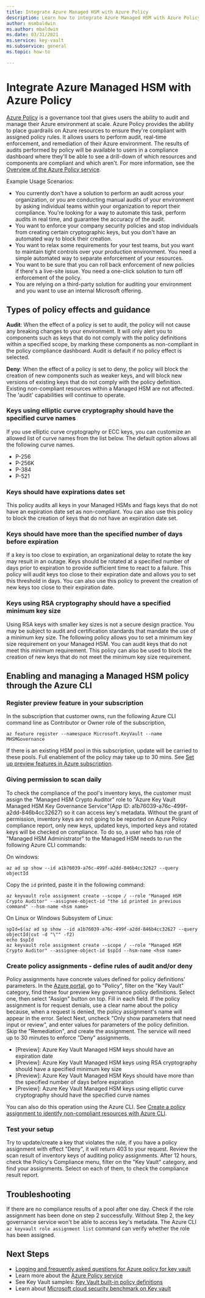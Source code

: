 ```yaml
---
title: Integrate Azure Managed HSM with Azure Policy
description: Learn how to integrate Azure Managed HSM with Azure Policy
author: msmbaldwin
ms.author: mbaldwin
ms.date: 03/31/2021
ms.service: key-vault
ms.subservice: general
ms.topic: how-to

---
```


# Integrate Azure Managed HSM with Azure Policy

[Azure Policy](../../governance/policy/index.yml) is a governance tool that gives users the ability to audit and manage their Azure environment at scale. Azure Policy provides the ability to place guardrails on Azure resources to ensure they're compliant with assigned policy rules. It allows users to perform audit, real-time enforcement, and remediation of their Azure environment. The results of audits performed by policy will be available to users in a compliance dashboard where they'll be able to see a drill-down of which resources and components are compliant and which aren't.  For more information, see the [Overview of the Azure Policy service](../../governance/policy/overview.md).

Example Usage Scenarios:

- You currently don't have a solution to perform an audit across your organization, or you are conducting manual audits of your environment by asking individual teams within your organization to report their compliance. You're looking for a way to automate this task, perform audits in real time, and guarantee the accuracy of the audit.
- You want to enforce your company security policies and stop individuals from creating certain cryptographic keys, but you don't have an automated way to block their creation.
- You want to relax some requirements for your test teams, but you want to maintain tight controls over your production environment. You need a simple automated way to separate enforcement of your resources.
- You want to be sure that you can roll back enforcement of new policies if there's a live-site issue. You need a one-click solution to turn off enforcement of the policy.
- You are relying on a third-party solution for auditing your environment and you want to use an internal Microsoft offering.

## Types of policy effects and guidance

**Audit**: When the effect of a policy is set to audit, the policy will not cause any breaking changes to your environment. It will only alert you to components such as keys that do not comply with the policy definitions within a specified scope, by marking these components as non-compliant in the policy compliance dashboard. Audit is default if no policy effect is selected.

**Deny**: When the effect of a policy is set to deny, the policy will block the creation of new components such as weaker keys, and will block new versions of existing keys that do not comply with the policy definition. Existing non-compliant resources within a Managed HSM are not affected. The 'audit' capabilities will continue to operate.


### Keys using elliptic curve cryptography should have the specified curve names 

If you use elliptic curve cryptography or ECC keys, you can customize an allowed list of curve names from the list below. The default option allows all the following curve names.

- P-256
- P-256K
- P-384
- P-521

### Keys should have expirations dates set

This policy audits all keys in your Managed HSMs and flags keys that do not have an expiration date set as non-compliant. You can also use this policy to block the creation of keys that do not have an expiration date set.

### Keys should have more than the specified number of days before expiration

If a key is too close to expiration, an organizational delay to rotate the key may result in an outage. Keys should be rotated at a specified number of days prior to expiration to provide sufficient time to react to a failure. This policy will audit keys too close to their expiration date and allows you to set this threshold in days. You can also use this policy to prevent the creation of new keys too close to their expiration date.

### Keys using RSA cryptography should have a specified minimum key size

Using RSA keys with smaller key sizes is not a secure design practice. You may be subject to audit and certification standards that mandate the use of a minimum key size. The following policy allows you to set a minimum key size requirement on your Managed HSM. You can audit keys that do not meet this minimum requirement. This policy can also be used to block the creation of new keys that do not meet the minimum key size requirement.

## Enabling and managing a Managed HSM policy through the Azure CLI

### Register preview feature in your subscription

In the subscription that customer owns, run the following Azure CLI command line as Contributor or Owner role of the subscription,

```azurecli-interactive
az feature register --namespace Microsoft.KeyVault --name MHSMGovernance
```

If there is an existing HSM pool in this subscription, update will be carried to these pools. Full enablement of the policy may take up to 30 mins. See [Set up preview features in Azure subscription](../../azure-resource-manager/management/preview-features.md?tabs=azure-cli).

### Giving permission to scan daily

To check the compliance of the pool's inventory keys, the customer must assign the "Managed HSM Crypto Auditor" role to "Azure Key Vault Managed HSM Key Governance Service"(App ID: a1b76039-a76c-499f-a2dd-846b4cc32627) so it can access key's metadata. Without the grant of permission, inventory keys are not going to be reported on Azure Policy compliance report, only new keys, updated keys, imported keys and rotated keys will be checked on compliance. To do so, a user who has role of "Managed HSM Administrator" to the Managed HSM needs to run the following Azure CLI commands:

On windows:

```azurecli-interactive
az ad sp show --id a1b76039-a76c-499f-a2dd-846b4cc32627 --query objectId
```

Copy the `id` printed, paste it in the following command:

```azurecli-interactive
az keyvault role assignment create --scope / --role "Managed HSM Crypto Auditor" --assignee-object-id "the id printed in previous command" --hsm-name <hsm name>
```

On Linux or Windows Subsystem of Linux:

```azurecli-interactive
spId=$(az ad sp show --id a1b76039-a76c-499f-a2dd-846b4cc32627 --query objectId|cut -d "\"" -f2)
echo $spId
az keyvault role assignment create --scope / --role "Managed HSM Crypto Auditor" --assignee-object-id $spId --hsm-name <hsm name>
```

### Create policy assignments - define rules of audit and/or deny

Policy assignments have concrete values defined for policy definitions' parameters. In the [Azure portal](https://portal.azure.com/?Microsoft_Azure_ManagedHSM_assettypeoptions=%7B%22ManagedHSM%22:%7B%22options%22:%22%22%7D%7D&Microsoft_Azure_ManagedHSM=true&feature.canmodifyextensions=true}), go to "Policy", filter on the "Key Vault" category, find these four preview key governance policy definitions. Select one, then select "Assign" button on top. Fill in each field. If the policy assignment is for request denials, use a clear name about the policy because, when a request is denied, the policy assignment's name will appear in the error. Select Next, uncheck "Only show parameters that need input or review", and enter values for parameters of the policy definition. Skip the "Remediation", and create the assignment. The service will need up to 30 minutes to enforce "Deny" assignments.

- [Preview]: Azure Key Vault Managed HSM keys should have an expiration date
- [Preview]: Azure Key Vault Managed HSM keys using RSA cryptography should have a specified minimum key size
- [Preview]: Azure Key Vault Managed HSM Keys should have more than the specified number of days before expiration
- [Preview]: Azure Key Vault Managed HSM keys using elliptic curve cryptography should have the specified curve names

You can also do this operation using the Azure CLI. See [Create a policy assignment to identify non-compliant resources with Azure CLI](../../governance/policy/assign-policy-azurecli.md).

### Test your setup

Try to update/create a key that violates the rule, if you have a policy assignment with effect "Deny", it will return 403 to your request.
Review the scan result of inventory keys of auditing policy assignments. After 12 hours, check the Policy's Compliance menu, filter on the "Key Vault" category, and find your assignments. Select on each of them, to check the compliance result report.

## Troubleshooting
  
If there are no compliance results of a pool after one day. Check if the role assignment has been done on step 2 successfully. Without Step 2, the key governance service won't be able to access key's metadata. The Azure CLI `az keyvault role assignment list` command can verify whether the role has been assigned.

## Next Steps

- [Logging and frequently asked questions for Azure policy for key vault](../general/troubleshoot-azure-policy-for-key-vault.md)
- Learn more about the [Azure Policy service](../../governance/policy/overview.md)
- See Key Vault samples: [Key Vault built-in policy definitions](../../governance/policy/samples/built-in-policies.md#key-vault)
- Learn about [Microsoft cloud security benchmark on Key vault](/security/benchmark/azure/baselines/key-vault-security-baseline)